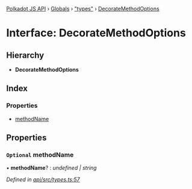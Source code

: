 [Polkadot JS API](../README.md) › [Globals](../globals.md) › ["types"](../modules/_types_.md) › [DecorateMethodOptions](_types_.decoratemethodoptions.md)

# Interface: DecorateMethodOptions

## Hierarchy

* **DecorateMethodOptions**

## Index

### Properties

* [methodName](_types_.decoratemethodoptions.md#optional-methodname)

## Properties

### `Optional` methodName

• **methodName**? : *undefined | string*

*Defined in [api/src/types.ts:57](https://github.com/polkadot-js/api/blob/7b37cc79a3/packages/api/src/types.ts#L57)*
